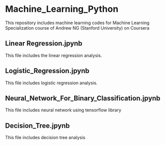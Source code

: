 # Machine_Learning_Python
This repository includes machine learning codes for Machine Learning Specialization course of Andrew NG (Stanford University) on Coursera
## Linear Regression.jpynb
 This file includes the linear regression analysis.
## Logistic_Regression.jpynb
 This file includes logistic regression analysis.
## Neural_Network_For_Binary_Classification.jpynb
 This file includes neural network using tensorflow library
## Decision_Tree.jpynb
 This file includes decision tree analysis